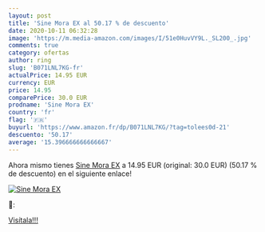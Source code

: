 ```yaml
---
layout: post
title: 'Sine Mora EX al 50.17 % de descuento'
date: 2020-10-11 06:32:28
image: 'https://m.media-amazon.com/images/I/51e0HuvVY9L._SL200_.jpg'
comments: true
category: ofertas
author: ring
slug: 'B071LNL7KG-fr'
actualPrice: 14.95 EUR
currency: EUR
price: 14.95
comparePrice: 30.0 EUR
prodname: 'Sine Mora EX'
country: 'fr'
flag: '🇫🇷'
buyurl: 'https://www.amazon.fr/dp/B071LNL7KG/?tag=tolees0d-21'
descuento: '50.17'
average: '15.396666666666667'
---
```


Ahora mismo tienes [Sine Mora EX](https://www.amazon.fr/dp/B071LNL7KG/?tag=tolees0d-21) a 14.95 EUR (original: 30.0 EUR) (50.17 %  de descuento) en el siguiente enlace!

[![Sine Mora EX](https://m.media-amazon.com/images/I/51e0HuvVY9L._SL200_.jpg)](https://www.amazon.fr/dp/B071LNL7KG/?tag=tolees0d-21)

🔎:


[Visítala!!!](https://www.amazon.fr/dp/B071LNL7KG/?tag=tolees0d-21)
